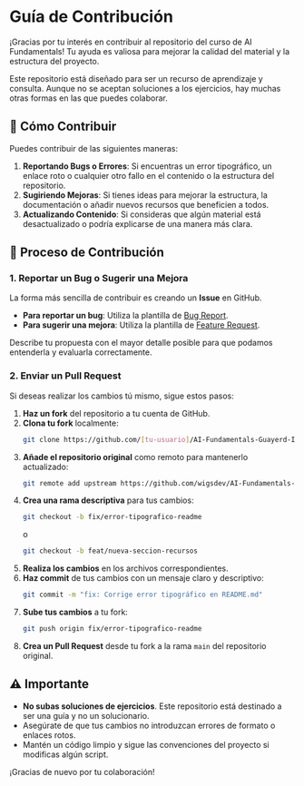 # Guía de Contribución

¡Gracias por tu interés en contribuir al repositorio del curso de AI Fundamentals! Tu ayuda es valiosa para mejorar la calidad del material y la estructura del proyecto.

Este repositorio está diseñado para ser un recurso de aprendizaje y consulta. Aunque no se aceptan soluciones a los ejercicios, hay muchas otras formas en las que puedes colaborar.

## 🚀 Cómo Contribuir

Puedes contribuir de las siguientes maneras:

1.  **Reportando Bugs o Errores**: Si encuentras un error tipográfico, un enlace roto o cualquier otro fallo en el contenido o la estructura del repositorio.
2.  **Sugiriendo Mejoras**: Si tienes ideas para mejorar la estructura, la documentación o añadir nuevos recursos que beneficien a todos.
3.  **Actualizando Contenido**: Si consideras que algún material está desactualizado o podría explicarse de una manera más clara.

## 📝 Proceso de Contribución

### 1. Reportar un Bug o Sugerir una Mejora

La forma más sencilla de contribuir es creando un **Issue** en GitHub.

-   **Para reportar un bug**: Utiliza la plantilla de [Bug Report](.github/ISSUE_TEMPLATE/bug_report.yml).
-   **Para sugerir una mejora**: Utiliza la plantilla de [Feature Request](.github/ISSUE_TEMPLATE/feature_request.yml).

Describe tu propuesta con el mayor detalle posible para que podamos entenderla y evaluarla correctamente.

### 2. Enviar un Pull Request

Si deseas realizar los cambios tú mismo, sigue estos pasos:

1.  **Haz un fork** del repositorio a tu cuenta de GitHub.
2.  **Clona tu fork** localmente:
    ```bash
    git clone https://github.com/[tu-usuario]/AI-Fundamentals-Guayerd-IBM.git
    ```
3.  **Añade el repositorio original** como remoto para mantenerlo actualizado:
    ```bash
    git remote add upstream https://github.com/wigsdev/AI-Fundamentals-Guayerd-IBM.git
    ```
4.  **Crea una rama descriptiva** para tus cambios:
    ```bash
    git checkout -b fix/error-tipografico-readme
    ```
    o
    ```bash
    git checkout -b feat/nueva-seccion-recursos
    ```
5.  **Realiza los cambios** en los archivos correspondientes.
6.  **Haz commit** de tus cambios con un mensaje claro y descriptivo:
    ```bash
    git commit -m "fix: Corrige error tipográfico en README.md"
    ```
7.  **Sube tus cambios** a tu fork:
    ```bash
    git push origin fix/error-tipografico-readme
    ```
8.  **Crea un Pull Request** desde tu fork a la rama `main` del repositorio original.

## ⚠️ Importante

-   **No subas soluciones de ejercicios**. Este repositorio está destinado a ser una guía y no un solucionario.
-   Asegúrate de que tus cambios no introduzcan errores de formato o enlaces rotos.
-   Mantén un código limpio y sigue las convenciones del proyecto si modificas algún script.

¡Gracias de nuevo por tu colaboración!